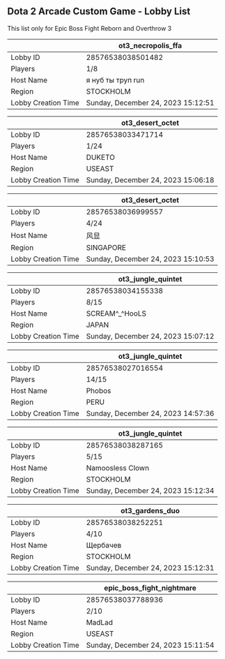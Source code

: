 ## Dota 2 Arcade Custom Game - Lobby List

This list only for Epic Boss Fight Reborn and Overthrow 3

|  | ot3_necropolis_ffa |
| ------ | ------ |
| Lobby ID | 28576538038501482 |
| Players | 1/8 |
| Host Name | я нуб ты труп run |
| Region | STOCKHOLM |
| Lobby Creation Time | Sunday, December 24, 2023 15:12:51 |


|  | ot3_desert_octet |
| ------ | ------ |
| Lobby ID | 28576538033471714 |
| Players | 1/24 |
| Host Name | DUKETO |
| Region | USEAST |
| Lobby Creation Time | Sunday, December 24, 2023 15:06:18 |


|  | ot3_desert_octet |
| ------ | ------ |
| Lobby ID | 28576538036999557 |
| Players | 4/24 |
| Host Name | 风显 |
| Region | SINGAPORE |
| Lobby Creation Time | Sunday, December 24, 2023 15:10:53 |


|  | ot3_jungle_quintet |
| ------ | ------ |
| Lobby ID | 28576538034155338 |
| Players | 8/15 |
| Host Name | SCREAM^_^HooLS |
| Region | JAPAN |
| Lobby Creation Time | Sunday, December 24, 2023 15:07:12 |


|  | ot3_jungle_quintet |
| ------ | ------ |
| Lobby ID | 28576538027016554 |
| Players | 14/15 |
| Host Name | Phobos |
| Region | PERU |
| Lobby Creation Time | Sunday, December 24, 2023 14:57:36 |


|  | ot3_jungle_quintet |
| ------ | ------ |
| Lobby ID | 28576538038287165 |
| Players | 5/15 |
| Host Name | Namoosless Clown |
| Region | STOCKHOLM |
| Lobby Creation Time | Sunday, December 24, 2023 15:12:34 |


|  | ot3_gardens_duo |
| ------ | ------ |
| Lobby ID | 28576538038252251 |
| Players | 4/10 |
| Host Name | Щербачев |
| Region | STOCKHOLM |
| Lobby Creation Time | Sunday, December 24, 2023 15:12:31 |


|  | epic_boss_fight_nightmare |
| ------ | ------ |
| Lobby ID | 28576538037788936 |
| Players | 2/10 |
| Host Name | MadLad |
| Region | USEAST |
| Lobby Creation Time | Sunday, December 24, 2023 15:11:54 |


